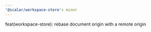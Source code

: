 ```yaml
---
'@scalar/workspace-store': minor
---
```


feat(workspace-store): rebase document origin with a remote origin
